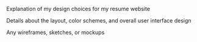 Explanation of my design choices for my resume website

Details about the layout, color schemes, and overall user interface design

Any wireframes, sketches, or mockups